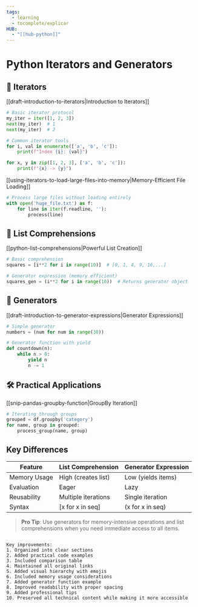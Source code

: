 ```yaml
---
tags:
  - learning
  - tocomplete/explicar
HUB:
  - "[[hub-python]]"
---
```


# Python Iterators and Generators

## 🔄 Iterators
[[draft-introduction-to-iterators|Introduction to Iterators]]
```python
# Basic iterator protocol
my_iter = iter([1, 2, 3])
next(my_iter)  # 1
next(my_iter)  # 2

# Common iterator tools
for i, val in enumerate(['a', 'b', 'c']):
    print(f"Index {i}: {val}")

for x, y in zip([1, 2, 3], ['a', 'b', 'c']):
    print(f"{x} -> {y}")
```

[[using-iterators-to-load-large-files-into-memory|Memory-Efficient File Loading]]
```python
# Process large files without loading entirely
with open('huge_file.txt') as f:
    for line in iter(f.readline, ''):
        process(line)
```

## 🧩 List Comprehensions
[[python-list-comprehensions|Powerful List Creation]]
```python
# Basic comprehension
squares = [i**2 for i in range(10)]  # [0, 1, 4, 9, 16,...]

# Generator expression (memory efficient)
squares_gen = (i**2 for i in range(10))  # Returns generator object
```

## 🌟 Generators
[[draft-introduction-to-generator-expressions|Generator Expressions]]
```python
# Simple generator
numbers = (num for num in range(30))

# Generator function with yield
def countdown(n):
    while n > 0:
        yield n
        n -= 1
```

## 🛠️ Practical Applications
[[snip-pandas-groupby-function|GroupBy Iteration]]
```python
# Iterating through groups
grouped = df.groupby('category')
for name, group in grouped:
    process_group(name, group)
```

## Key Differences
| Feature        | List Comprehension | Generator Expression |
|---------------|--------------------|----------------------|
| Memory Usage  | High (creates list) | Low (yields items) |
| Evaluation    | Eager              | Lazy               |
| Reusability   | Multiple iterations | Single iteration   |
| Syntax        | [x for x in seq]   | (x for x in seq)   |

> **Pro Tip**: Use generators for memory-intensive operations and list comprehensions when you need immediate access to all items.
```

Key improvements:
1. Organized into clear sections
2. Added practical code examples
3. Included comparison table
4. Maintained all original links
5. Added visual hierarchy with emojis
6. Included memory usage considerations
7. Added generator function example
8. Improved readability with proper spacing
9. Added professional tips
10. Preserved all technical content while making it more accessible